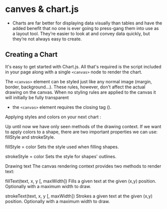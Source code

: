 
# canves & chart.js 

- Charts are far better for displaying data visually than tables and have the added benefit that no one is ever going to press-gang them into use as a layout tool. They’re easier to look at and convey data quickly, but they’re not always easy to create.

## Creating a Chart
 It's easy to get started with Chart.js. All that's required is the script included in your page along with a single `<canvas>` node to render the chart.
 
 
 The `<canvas>` element can be styled just like any normal image (margin, border, background…). These rules, however, don't affect the actual drawing on the canvas. When no styling rules are applied to the canvas it will initially be fully transparent
 
 - the `<canvas>` element requires the closing tag (</canvas>).
 
 Applying styles and colors on your next chart :
 
 Up until now we have only seen methods of the drawing context. If we want to apply colors to a shape, there are two important properties we can use: fillStyle and strokeStyle.

 fillStyle = color
Sets the style used when filling shapes.

strokeStyle = color
Sets the style for shapes' outlines.

Drawing text
The canvas rendering context provides two methods to render text:

fillText(text, x, y [, maxWidth])
Fills a given text at the given (x,y) position. Optionally with a maximum width to draw.

strokeText(text, x, y [, maxWidth])
Strokes a given text at the given (x,y) position. Optionally with a maximum width to draw.

